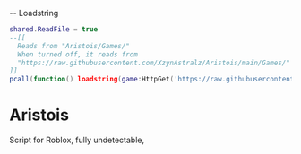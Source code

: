 -- Loadstring
```LUA
shared.ReadFile = true
--[[
  Reads from "Aristois/Games/"
  When turned off, it reads from 
  "https://raw.githubusercontent.com/XzynAstralz/Aristois/main/Games/"
]]
pcall(function() loadstring(game:HttpGet('https://raw.githubusercontent.com/XzynAstralz/Aristois/main/NewMainScript.lua'))() end)
```

# Aristois
Script for Roblox, fully undetectable,

